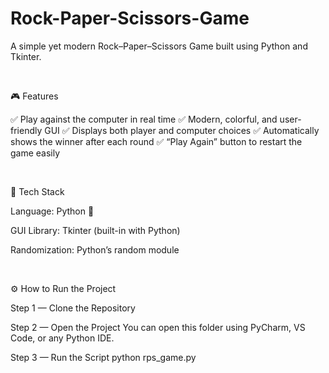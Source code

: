 # Rock-Paper-Scissors-Game

A simple yet modern Rock–Paper–Scissors Game built using Python and Tkinter.

<br>

🎮 Features

✅ Play against the computer in real time
✅ Modern, colorful, and user-friendly GUI
✅ Displays both player and computer choices
✅ Automatically shows the winner after each round
✅ “Play Again” button to restart the game easily

<br>

🧰 Tech Stack

Language: Python 🐍

GUI Library: Tkinter (built-in with Python)

Randomization: Python’s random module

<br>

⚙️ How to Run the Project

Step 1 — Clone the Repository

Step 2 — Open the Project
You can open this folder using PyCharm, VS Code, or any Python IDE.

Step 3 — Run the Script
python rps_game.py
